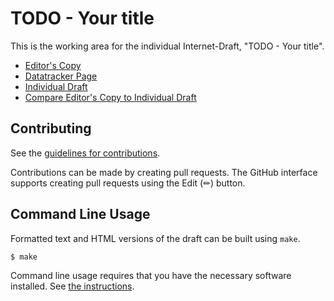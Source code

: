# TODO - Your title

This is the working area for the individual Internet-Draft, "TODO - Your title".

* [Editor's Copy](https://WebOfTrust.github.io/ietf-ipex/#go.draft-ssmith-ipex.html)
* [Datatracker Page](https://datatracker.ietf.org/doc/draft-ssmith-ipex)
* [Individual Draft](https://datatracker.ietf.org/doc/html/draft-ssmith-ipex)
* [Compare Editor's Copy to Individual Draft](https://WebOfTrust.github.io/ietf-ipex/#go.draft-ssmith-ipex.diff)


## Contributing

See the
[guidelines for contributions](https://github.com/WebOfTrust/ietf-ipex/blob/main/CONTRIBUTING.md).

Contributions can be made by creating pull requests.
The GitHub interface supports creating pull requests using the Edit (✏) button.


## Command Line Usage

Formatted text and HTML versions of the draft can be built using `make`.

```sh
$ make
```

Command line usage requires that you have the necessary software installed.  See
[the instructions](https://github.com/martinthomson/i-d-template/blob/main/doc/SETUP.md).

